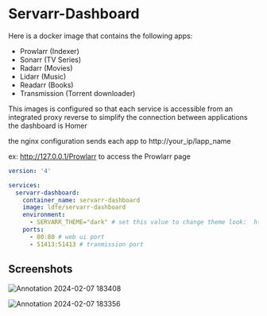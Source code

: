 # Servarr-Dashboard
Here is a docker image that contains the following apps:
- Prowlarr (Indexer)
- Sonarr (TV Series)
- Radarr (Movies)
- Lidarr (Music)
- Readarr (Books)
- Transmission (Torrent downloader)

This images is configured so that each service is accessible from an integrated proxy reverse to simplify the connection between applications
the dashboard is Homer

the nginx configuration sends each app to http://your_ip/lapp_name

ex: http://127.0.0.1/Prowlarr to access the Prowlarr page

```yml
version: '4'

services:
  servarr-dashboard:
    container_name: servarr-dashboard
    image: ldfe/servarr-dashboard
    environment:
      - SERVARR_THEME="dark" # set this value to change theme look:  https://docs.theme-park.dev/themes/requestrr/
    ports:
      - 80:80 # web ui port
      - 51413:51413 # tranmission port
```
## Screenshots
![Annotation 2024-02-07 183408](https://github.com/kalibrado/servarr-dashboard/assets/51781584/7143a8bd-6a82-48b9-9022-261e03062d11)


![Annotation 2024-02-07 183356](https://github.com/kalibrado/servarr-dashboard/assets/51781584/33a80a00-442c-435b-9124-5b6ef2989408)



